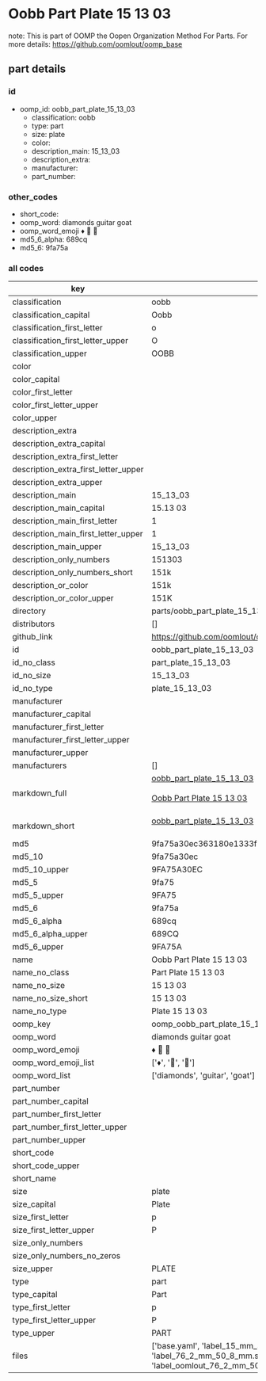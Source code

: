# Oobb Part Plate 15 13 03  

note: This is part of OOMP the Oopen Organization Method For Parts. For more details: https://github.com/oomlout/oomp_base

##  part details





### id
* oomp_id: oobb_part_plate_15_13_03
  * classification: oobb
  * type: part
  * size: plate
  * color: 
  * description_main: 15_13_03
  * description_extra: 
  * manufacturer: 
  * part_number: 

### other_codes
* short_code: 
* oomp_word: diamonds guitar goat
* oomp_word_emoji :diamonds: :guitar: :goat:
* md5_6_alpha: 689cq
* md5_6: 9fa75a

### all codes 
| key | value |  
| --- | --- |  
| classification | oobb |  
| classification_capital | Oobb |  
| classification_first_letter | o |  
| classification_first_letter_upper | O |  
| classification_upper | OOBB |  
| color |  |  
| color_capital |  |  
| color_first_letter |  |  
| color_first_letter_upper |  |  
| color_upper |  |  
| description_extra |  |  
| description_extra_capital |  |  
| description_extra_first_letter |  |  
| description_extra_first_letter_upper |  |  
| description_extra_upper |  |  
| description_main | 15_13_03 |  
| description_main_capital | 15.13 03 |  
| description_main_first_letter | 1 |  
| description_main_first_letter_upper | 1 |  
| description_main_upper | 15_13_03 |  
| description_only_numbers | 151303 |  
| description_only_numbers_short | 151k |  
| description_or_color | 151k |  
| description_or_color_upper | 151K |  
| directory | parts/oobb_part_plate_15_13_03 |  
| distributors | [] |  
| github_link | https://github.com/oomlout/oomlout_oomp_part_src/tree/main/parts/oobb_part_plate_15_13_03/working |  
| id | oobb_part_plate_15_13_03 |  
| id_no_class | part_plate_15_13_03 |  
| id_no_size | 15_13_03 |  
| id_no_type | plate_15_13_03 |  
| manufacturer |  |  
| manufacturer_capital |  |  
| manufacturer_first_letter |  |  
| manufacturer_first_letter_upper |  |  
| manufacturer_upper |  |  
| manufacturers | [] |  
| markdown_full | [oobb_part_plate_15_13_03](https://github.com/oomlout/oomlout_oomp_part_src/tree/main/parts/oobb_part_plate_15_13_03/working)<br>[](https://github.com/oomlout/oomlout_oomp_part_src/tree/main/parts/oobb_part_plate_15_13_03/working)<br>[Oobb Part Plate 15 13 03](https://github.com/oomlout/oomlout_oomp_part_src/tree/main/parts/oobb_part_plate_15_13_03/working)<br><br> |  
| markdown_short | [oobb_part_plate_15_13_03](https://github.com/oomlout/oomlout_oomp_part_src/tree/main/parts/oobb_part_plate_15_13_03/working)<br><br> |  
| md5 | 9fa75a30ec363180e1333f50da79aac2 |  
| md5_10 | 9fa75a30ec |  
| md5_10_upper | 9FA75A30EC |  
| md5_5 | 9fa75 |  
| md5_5_upper | 9FA75 |  
| md5_6 | 9fa75a |  
| md5_6_alpha | 689cq |  
| md5_6_alpha_upper | 689CQ |  
| md5_6_upper | 9FA75A |  
| name | Oobb Part Plate 15 13 03 |  
| name_no_class | Part Plate 15 13 03 |  
| name_no_size | 15 13 03 |  
| name_no_size_short | 15 13 03 |  
| name_no_type | Plate 15 13 03 |  
| oomp_key | oomp_oobb_part_plate_15_13_03 |  
| oomp_word | diamonds guitar goat |  
| oomp_word_emoji | :diamonds: :guitar: :goat: |  
| oomp_word_emoji_list | [':diamonds:', ':guitar:', ':goat:'] |  
| oomp_word_list | ['diamonds', 'guitar', 'goat'] |  
| part_number |  |  
| part_number_capital |  |  
| part_number_first_letter |  |  
| part_number_first_letter_upper |  |  
| part_number_upper |  |  
| short_code |  |  
| short_code_upper |  |  
| short_name |  |  
| size | plate |  
| size_capital | Plate |  
| size_first_letter | p |  
| size_first_letter_upper | P |  
| size_only_numbers |  |  
| size_only_numbers_no_zeros |  |  
| size_upper | PLATE |  
| type | part |  
| type_capital | Part |  
| type_first_letter | p |  
| type_first_letter_upper | P |  
| type_upper | PART |  
| files | ['base.yaml', 'label_15_mm_30_mm.pdf', 'label_15_mm_30_mm.svg', 'label_76_2_mm_50_8_mm.pdf', 'label_76_2_mm_50_8_mm.svg', 'label_oomlout_76_2_mm_50_8_mm.pdf', 'label_oomlout_76_2_mm_50_8_mm.svg', 'readme.md', 'working.json', 'working.yaml'] |  
